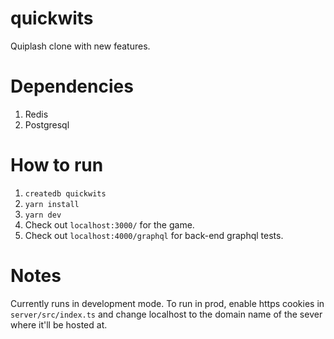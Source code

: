 # quickwits

Quiplash clone with new features.

# Dependencies
1. Redis
2. Postgresql

# How to run
1. ```createdb quickwits``` 
2. ```yarn install```
3. ```yarn dev```
4. Check out `localhost:3000/` for the game.
5. Check out `localhost:4000/graphql` for back-end graphql tests.

# Notes
Currently runs in development mode. To run in prod, enable https cookies in ```server/src/index.ts``` and change localhost to the domain name of the sever where it'll be hosted at.
